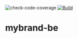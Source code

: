 ![check-code-coverage](https://img.shields.io/badge/code--coverage-87.17%25-green)
[![Build](https://github.com/YvetteNyibuka/mybrand-be/actions/workflows/node.ts.yml/badge.svg?branch=develop)](https://github.com/YvetteNyibuka/mybrand-be/actions/workflows/node.ts.yml)
 # mybrand-be 
